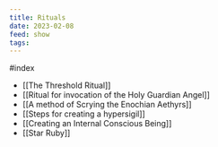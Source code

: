 ```yaml
---
title: Rituals
date: 2023-02-08
feed: show
tags: 
---
```

#index

- [[The Threshold Ritual]]
- [[Ritual for invocation of the Holy Guardian Angel]]
- [[A method of Scrying the Enochian Aethyrs]]
- [[Steps for creating a hypersigil]]
- [[Creating an Internal Conscious Being]]
- [[Star Ruby]]

